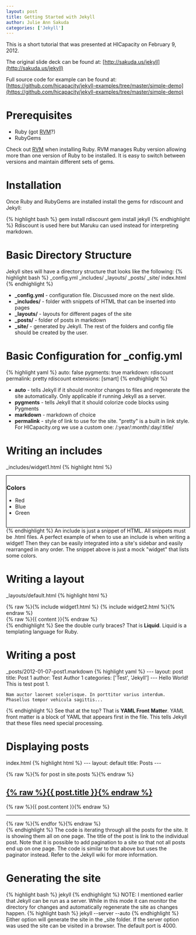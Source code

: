 ```yaml
---
layout: post
title: Getting Started with Jekyll
author: Julie Ann Sakuda
categories: ['Jekyll']
---
```


This is a short tutorial that was presented at HICapacity on February 9, 2012.

The original slide deck can be found at: [http://sakuda.us/jekyll](http://sakuda.us/jekyll)

Full source code for example can be found at: [https://github.com/hicapacity/jekyll-examples/tree/master/simple-demo](https://github.com/hicapacity/jekyll-examples/tree/master/simple-demo)

# Prerequisites

* Ruby (got [RVM](http://beginrescueend.com/)?)
* RubyGems

<span id="note">Check out [RVM](http://beginrescueend.com/) when installing Ruby. RVM manages Ruby version allowing more than one version of Ruby to be installed. It is easy to switch between versions and maintain different sets of gems.</span>

# Installation

Once Ruby and RubyGems are installed install the gems for rdiscount and Jekyll:

{% highlight bash %}
    gem install rdiscount
    gem install jekyll
{% endhighlight %}
<span id="note">Rdiscount is used here but Maruku can used instead for interpreting markdown.</span>

# Basic Directory Structure
Jekyll sites will have a directory structure that looks like the following:
{% highlight bash %}
    _config.yml
    _includes/
    _layouts/
    _posts/
    _site/
    index.html
{% endhighlight %}

* **_config.yml** - configuration file. Discussed more on the next slide.
* **_includes/** - folder with snippets of HTML that can be inserted into pages
* **_layouts/** - layouts for different pages of the site
* **_posts/** - folder of posts in markdown
* **_site/** - generated by Jekyll. The rest of the folders and config file should be created by the user.

# Basic Configuration for _config.yml

{% highlight yaml %}
    auto: false
    pygments: true
    markdown: rdiscount
    permalink: pretty
    rdiscount
      extensions: [smart]
{% endhighlight %}  

* **auto** - tells Jekyll if it should monitor changes to files and regenerate the site automatically. Only applicable if running Jekyll as a server.
* **pygments** - tells Jekyll that it should colorize code blocks using Pygments
* **markdown** - markdown of choice
* **permalink** - style of link to use for the site. "pretty" is a built in link style. For HICapacity.org we use a custom one: /:year/:month/:day/:title/

# Writing an includes

_includes/widget1.html
{% highlight html %}
    <div style="border: 1px solid black">
      <h3>Colors</h3>
      <ul>
        <li>Red</li>
        <li>Blue</li>
        <li>Green</li>
      </ul>  
    </div>
{% endhighlight %}
An include is just a snippet of HTML. All snippets must be .html files. A perfect example of when to use an include is when writing a widget! Then they can be easily integrated into a site's sidebar and easily rearranged in any order.
The snippet above is just a mock "widget" that lists some colors.

# Writing a layout

_layouts/default.html
{% highlight html %}
    <!DOCTYPE html>
    <html>
    <head>
      <title>{% raw %}{{ page.title }}{% endraw %}</title>
    </head>
    <body>
      <div id="sidebar" style="float: left; padding-right: 10px;">
        {% raw %}{% include widget1.html %}
        {% include widget2.html %}{% endraw %}
      </div>
      <div id="contents" style="float: left;">
        {% raw %}{{ content }}{% endraw %}
      </div>
      <div style="clear: both;"></div>
    </body>
    </html>
{% endhighlight %}
See the double curly braces? That is **Liquid**. Liquid is a templating language for Ruby.

# Writing a post

_posts/2012-01-07-post1.markdown
{% highlight yaml %}
    ---
    layout: post
    title: Post 1
    author: Test Author 1
    categories: ['Test', 'Jekyll']
    ---
    Hello World! This is test post 1.

    Nam auctor laoreet scelerisque. In porttitor varius interdum. Phasellus tempor vehicula sagittis...
{% endhighlight %}
See that at the top? That is **YAML Front Matter**. YAML front matter is a block of YAML that appears first in the file. This tells Jekyll that these files need special processing.

# Displaying posts

index.html
{% highlight html %}
    ---
    layout: default
    title: Posts
    ---
    <div>
      {% raw %}{% for post in site.posts %}{% endraw %}
      <div>
        <h2><a href="{{ post.url }}">{% raw %}{{ post.title }}{% endraw %}</a></h2>
        {% raw %}{{ post.content }}{% endraw %}
      </div>
      <hr/>
      {% raw %}{% endfor %}{% endraw %}
    </div>
{% endhighlight %}
The code is iterating through all the posts for the site. It is showing them all on one page. The title of the post is link to the individual post. Note that it is possible to add pagination to a site so that not all posts end up on one page. The code is similar to that above but uses the paginator instead. Refer to the Jekyll wiki for more information.

# Generating the site

{% highlight bash %}
    jekyll
{% endhighlight %}
NOTE: I mentioned earlier that Jekyll can be run as a server. While in this mode it can monitor the directory for changes and automatically regenerate the site as changes happen.
{% highlight bash %}
    jekyll --server --auto
{% endhighlight %}
Either option will generate the site in the _site folder. If the server option was used the site can be visited in a browser. The default port is 4000.